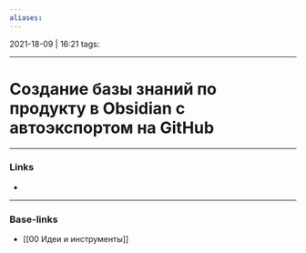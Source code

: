 ```yaml
---
aliases:
---
```

2021-18-09 | 16:21
tags: 
___

# Создание базы знаний по продукту в Obsidian с автоэкспортом на GitHub

___
### Links
- 

___
### Base-links
- [[00 Идеи и инструменты]]

